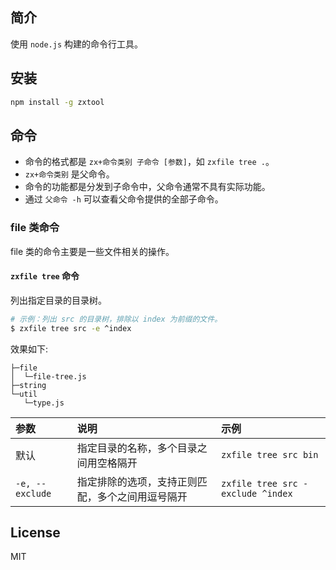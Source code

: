 ## 简介

使用 `node.js` 构建的命令行工具。

## 安装

```bash
npm install -g zxtool
```

## 命令

- 命令的格式都是 `zx+命令类别 子命令 [参数]`，如 `zxfile tree .`。
- `zx+命令类别` 是父命令。
- 命令的功能都是分发到子命令中，父命令通常不具有实际功能。
- 通过 `父命令 -h` 可以查看父命令提供的全部子命令。

### file 类命令

file 类的命令主要是一些文件相关的操作。

#### `zxfile tree` 命令

列出指定目录的目录树。

```bash
# 示例：列出 src 的目录树，排除以 index 为前缀的文件。
$ zxfile tree src -e ^index
```

效果如下:

```
├─file
│  └─file-tree.js
├─string
└─util
   └─type.js
```

| 参数 | 说明 | 示例 |
| :-- | :-- | :-- |
| 默认 | 指定目录的名称，多个目录之间用空格隔开 | `zxfile tree src bin` |
| `-e, --exclude` | 指定排除的选项，支持正则匹配，多个之间用逗号隔开 | `zxfile tree src -exclude ^index` |

## License

MIT
